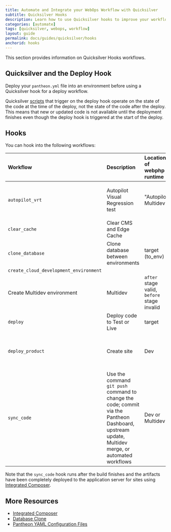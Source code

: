 ```yaml
---
title: Automate and Integrate your WebOps Workflow with Quicksilver
subtitle: Quicksilver Hooks
description: Learn how to use Quicksilver hooks to improve your workflow.
categories: [automate]
tags: [quicksilver, webops, workflow]
layout: guide
permalink: docs/guides/quicksilver/hooks
anchorid: hooks
---
```


This section provides information on Quicksilver Hooks workflows.

## Quicksilver and the Deploy Hook

Deploy your `pantheon.yml` file into an environment before using a Quicksilver hook for a deploy workflow. 

Quicksilver [scripts](/guides/quicksilver/install-script) that trigger on the deploy hook operate on the state of the code at the time of the deploy, not the state of the code after the deploy. This means that new or updated code is not available until the deployment finishes even though the deploy hook is triggered at the start of the deploy.

## Hooks

You can hook into the following workflows:

| Workflow                               | Description                                                         | Location of webphp runtime | Notes                                       |
|:-------------------------------------- |:------------------------------------------------------------------- |:-------------------------- |:------------------------------------------- |
| `autopilot_vrt`                          | Autopilot Visual Regression test                                             | "Autopilot" Multidev                            | `after` stage valid, `before` stage invalid                                           |
| `clear_cache`                       | Clear CMS and Edge Cache                                 |             |                |
| `clone_database`                               | Clone database between environments                                         | target (to_env)                    |                                             |
| `create_cloud_development_environment`
| Create Multidev environment                                             | Multidev               | `after` stage valid, `before` stage invalid
| `deploy`                            | Deploy code to Test or Live | target            |                                             |
| `deploy_product` | Create site                                         | Dev                   | `after` stage valid, `before` stage invalid |
| `sync_code`                        | Use the command `git push` command to change the code; commit via the Pantheon Dashboard, upstream update, Multidev merge, or automated workflows                                    | Dev or Multidev      |   |
 

<Alert type="info" title="Note">

Note that the `sync_code` hook runs after the build finishes and the artifacts have been completely deployed to the application server for sites using [Integrated Composer](/guides/integrated-composer). 

</Alert>

## More Resources

- [Integrated Composer](/guides/integrated-composer)
- [Database Clone](/database-workflow#cloning-the-database)
- [Pantheon YAML Configuration Files](/pantheon-yml)